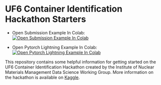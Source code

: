# UF6 Container Identification Hackathon Starters

- Open Submission Example In Colab: [![Open Submission Example In Colab](https://colab.research.google.com/assets/colab-badge.svg)](https://colab.research.google.com/github/nshoman/INMMworkshop2022/blob/main/submission-example-pytorch.ipynb)

- Open Pytorch Lightning Example In Colab: [![Open Pytorch Lightning Example In Colab](https://colab.research.google.com/assets/colab-badge.svg)](https://colab.research.google.com/github/nshoman/INMMworkshop2022/blob/main/pytorch-lightning-example-template.ipynb)

This repository contains some helpful information for getting started on the UF6 Container Identification Hackathon created by the Institute of Nuclear Materials Management Data Science Working Group. More information on the hackathon is available on [Kaggle](https://www.kaggle.com/competitions/containerid).
